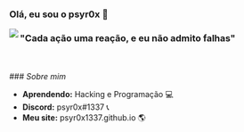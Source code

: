 ### Olá, eu sou o psyr0x 👋

<img align="left" src="https://orhun.dev/img/crow.png">

<h3>"Cada ação uma reação, e eu não admito falhas"</h3>
<br>
<br>
### <i>Sobre mim</i>

-  **Aprendendo:** Hacking e Programação 💻	
-  **Discord:** psyr0x#1337 📞
-  **Meu site:** psyr0x1337.github.io 🌎

